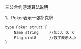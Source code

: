 三公合约游戏算法说明

1、Poker表示一张扑克牌

    type Poker struct {
        Name string     //如:J、Q、K
        Flag uint8      //数字表示大小
    }

